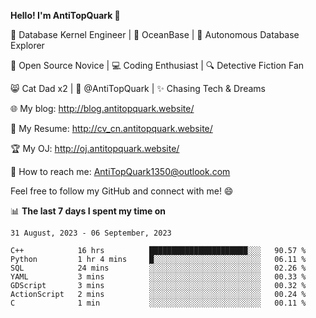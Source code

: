 
**Hello! I'm AntiTopQuark 👋**

🔧 Database Kernel Engineer | 🌊 OceanBase | 🤖 Autonomous Database Explorer

🌱 Open Source Novice | 💻 Coding Enthusiast | 🔍 Detective Fiction Fan

😸 Cat Dad x2 | 🎉 @AntiTopQuark | ✨ Chasing Tech & Dreams

🌐 My blog: http://blog.antitopquark.website/

📄 My Resume: http://cv_cn.antitopquark.website/

🏆 My OJ: http://oj.antitopquark.website/

📧 How to reach me: AntiTopQuark1350@outlook.com

Feel free to follow my GitHub and connect with me! 😄

📊 **The last 7 days I spent my time on** 

<!--START_SECTION:waka-->
```text
31 August, 2023 - 06 September, 2023

C++            16 hrs          ██████████████████████░░░   90.57 % 
Python         1 hr 4 mins     █░░░░░░░░░░░░░░░░░░░░░░░░   06.11 % 
SQL            24 mins         ░░░░░░░░░░░░░░░░░░░░░░░░░   02.26 % 
YAML           3 mins          ░░░░░░░░░░░░░░░░░░░░░░░░░   00.33 % 
GDScript       3 mins          ░░░░░░░░░░░░░░░░░░░░░░░░░   00.32 % 
ActionScript   2 mins          ░░░░░░░░░░░░░░░░░░░░░░░░░   00.24 % 
C              1 min           ░░░░░░░░░░░░░░░░░░░░░░░░░   00.11 %
```
<!--END_SECTION:waka-->


